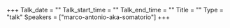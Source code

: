 +++
Talk_date = ""
Talk_start_time = ""
Talk_end_time = ""
Title = ""
Type = "talk"
Speakers = ["marco-antonio-aka-somatorio"]
+++


